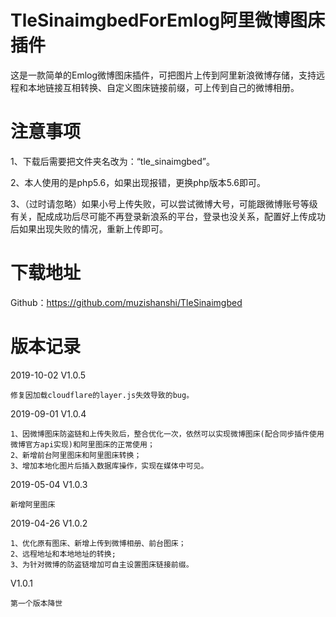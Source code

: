 # TleSinaimgbedForEmlog阿里微博图床插件

这是一款简单的Emlog微博图床插件，可把图片上传到阿里新浪微博存储，支持远程和本地链接互相转换、自定义图床链接前缀，可上传到自己的微博相册。

# 注意事项
1、下载后需要把文件夹名改为：“tle_sinaimgbed”。

2、本人使用的是php5.6，如果出现报错，更换php版本5.6即可。

3、（过时请忽略）如果小号上传失败，可以尝试微博大号，可能跟微博账号等级有关，配成成功后尽可能不再登录新浪系的平台，登录也没关系，配置好上传成功后如果出现失败的情况，重新上传即可。

# 下载地址
Github：https://github.com/muzishanshi/TleSinaimgbed

# 版本记录
2019-10-02 V1.0.5

	修复因加载cloudflare的layer.js失效导致的bug。

2019-09-01 V1.0.4
	
	1、因微博图床防盗链和上传失败后，整合优化一次，依然可以实现微博图床(配合同步插件使用微博官方api实现)和阿里图床的正常使用；
	2、新增前台阿里图床和阿里图床转换；
	3、增加本地化图片后插入数据库操作，实现在媒体中可见。
	
2019-05-04 V1.0.3
	
	新增阿里图床
	
2019-04-26 V1.0.2
	
	1、优化原有图床、新增上传到微博相册、前台图床；
	2、远程地址和本地地址的转换;
	3、为针对微博的防盗链增加可自主设置图床链接前缀。
	
V1.0.1
	
	第一个版本降世